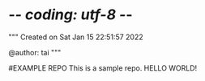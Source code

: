 # -*- coding: utf-8 -*-
"""
Created on Sat Jan 15 22:51:57 2022

@author: tai
"""

#EXAMPLE REPO
This is a sample repo. HELLO WORLD!